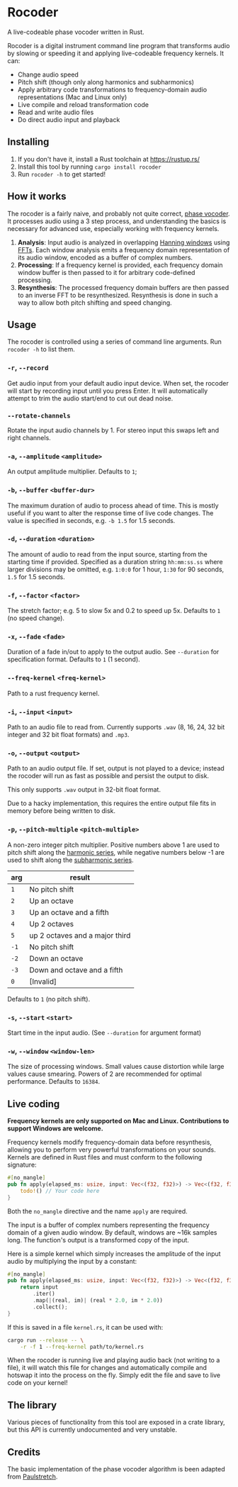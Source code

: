 # Rocoder

A live-codeable phase vocoder written in Rust.

Rocoder is a digital instrument command line program that transforms audio by slowing or speeding it and applying live-codeable frequency kernels. It can:

- Change audio speed
- Pitch shift (though only along harmonics and subharmonics)
- Apply arbitrary code transformations to frequency-domain audio representations (Mac and Linux only)
- Live compile and reload transformation code
- Read and write audio files
- Do direct audio input and playback

## Installing

1. If you don't have it, install a Rust toolchain at https://rustup.rs/
2. Install this tool by running `cargo install rocoder`
3. Run `rocoder -h` to get started!

## How it works

The rocoder is a fairly naive, and probably not quite correct, [phase vocoder](https://en.wikipedia.org/wiki/Phase_vocoder). It processes audio using a 3 step process, and understanding the basics is necessary for advanced use, especially working with frequency kernels.

1. **Analysis**: Input audio is analyzed in overlapping [Hanning windows](https://en.wikipedia.org/wiki/Hann_function) using [FFTs](https://en.wikipedia.org/wiki/Fast_Fourier_transform). Each window analysis emits a frequency domain representation of its audio window, encoded as a buffer of complex numbers.
2. **Processing**: If a frequency kernel is provided, each frequency domain window buffer is then passed to it for arbitrary code-defined processing.
3. **Resynthesis**: The processed frequency domain buffers are then passed to an inverse FFT to be resynthesized. Resynthesis is done in such a way to allow both pitch shifting and speed changing.

## Usage

The rocoder is controlled using a series of command line arguments. Run `rocoder -h` to list them.

### `-r`, `--record`

Get audio input from your default audio input device. When set, the rocoder will start by recording input until you press Enter. It will automatically attempt to trim the audio start/end to cut out dead noise.

### `--rotate-channels`

Rotate the input audio channels by 1. For stereo input this swaps left and right channels.

### `-a`, `--amplitude` `<amplitude>`

An output amplitude multiplier. Defaults to `1`;

### `-b`, `--buffer` `<buffer-dur>`

The maximum duration of audio to process ahead of time. This is mostly useful if you want to alter the response time of live code changes. The value is specified in seconds, e.g. `-b 1.5` for 1.5 seconds.

### `-d`, `--duration` `<duration>`

The amount of audio to read from the input source, starting from the starting time if provided. Specified as a duration string `hh:mm:ss.ss` where larger divisions may be omitted, e.g. `1:0:0` for 1 hour, `1:30` for 90 seconds, `1.5` for 1.5 seconds.

### `-f`, `--factor` `<factor>`

The stretch factor; e.g. 5 to slow 5x and 0.2 to speed up 5x. Defaults to `1` (no speed change).

### `-x`, `--fade` `<fade>`

Duration of a fade in/out to apply to the output audio. See `--duration` for specification format. Defaults to `1` (1 second).

### `--freq-kernel` `<freq-kernel>`

Path to a rust frequency kernel.

### `-i`, `--input` `<input>`

Path to an audio file to read from. Currently supports `.wav` (8, 16, 24, 32 bit integer and 32 bit float formats) and `.mp3`.

### `-o`, `--output` `<output>`

Path to an audio output file. If set, output is not played to a device; instead the rocoder will run as fast as possible and persist the output to disk.

This only supports `.wav` output in 32-bit float format.

Due to a hacky implementation, this requires the entire output file fits in memory before being written to disk.

### `-p`, `--pitch-multiple` `<pitch-multiple>`

A non-zero integer pitch multiplier. Positive numbers above 1 are used to pitch shift along the [harmonic series](https://en.wikipedia.org/wiki/Harmonic_series_(music)), while negative numbers below -1 are used to shift along the [subharmonic series](https://en.wikipedia.org/wiki/Undertone_series).

| arg  | result                         |
|------|--------------------------------|
| `1`  | No pitch shift                 |
| `2`  | Up an octave                   |
| `3`  | Up an octave and a fifth       |
| `4`  | Up 2 octaves                   |
| `5`  | up 2 octaves and a major third |
| `-1` | No pitch shift                 |
| `-2` | Down an octave                 |
| `-3` | Down and octave and a fifth    |
| `0`  | [Invalid]                      |

Defaults to `1` (no pitch shift).

### `-s`, `--start` `<start>`

Start time in the input audio. (See `--duration` for argument format)

### `-w`, `--window` `<window-len>`

The size of processing windows. Small values cause distortion while large values cause smearing. Powers of 2 are recommended for optimal performance. Defaults to `16384`.

## Live coding

**Frequency kernels are only supported on Mac and Linux. Contributions to support Windows are welcome.**

Frequency kernels modify frequency-domain data before resynthesis, allowing you to perform very powerful transformations on your sounds. Kernels are defined in Rust files and must conform to the following signature:

```rs
#[no_mangle]
pub fn apply(elapsed_ms: usize, input: Vec<(f32, f32)>) -> Vec<(f32, f32)> {
    todo!() // Your code here
}
```

Both the `no_mangle` directive and the name `apply` are required.

The input is a buffer of complex numbers representing the frequency domain of a given audio window. By default, windows are ~16k samples long. The function's output is a transformed copy of the input.

Here is a simple kernel which simply increases the amplitude of the input audio by multiplying the input by a constant:

```rs
#[no_mangle]
pub fn apply(elapsed_ms: usize, input: Vec<(f32, f32)>) -> Vec<(f32, f32)> {
    return input
        .iter()
        .map(|(real, im)| (real * 2.0, im * 2.0))
        .collect();
}
```

If this is saved in a file `kernel.rs`, it can be used with:

```sh
cargo run --release -- \
    -r -f 1 --freq-kernel path/to/kernel.rs
```

When the rocoder is running live and playing audio back (not writing to a file), it will watch this file for changes and automatically compile and hotswap it into the process on the fly. Simply edit the file and save to live code on your kernel!

## The library

Various pieces of functionality from this tool are exposed in a crate library, but this API is currently undocumented and very unstable.

## Credits

The basic implementation of the phase vocoder algorithm is been adapted from [Paulstretch](https://github.com/paulnasca/paulstretch_python).
